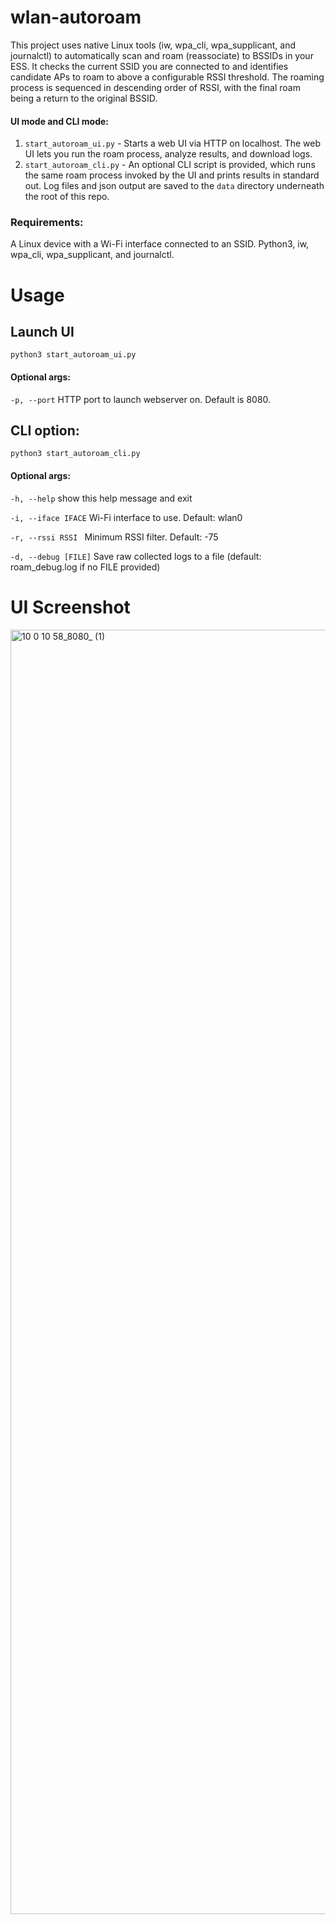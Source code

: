 # wlan-autoroam
This project uses native Linux tools (iw, wpa_cli, wpa_supplicant, and journalctl) to automatically scan and roam (reassociate) to BSSIDs in your ESS. It checks the current SSID you are connected to and identifies candidate APs to roam to above a configurable RSSI threshold. The roaming process is sequenced in descending order of RSSI, with the final roam being a return to the original BSSID.

#### UI mode and CLI mode:
1. `start_autoroam_ui.py` - Starts a web UI via HTTP on localhost. The web UI lets you run the roam process, analyze results, and download logs. 
2. `start_autoroam_cli.py` - An optional CLI script is provided, which runs the same roam process invoked by the UI and prints results in standard out. Log files and json output are saved to the `data` directory underneath the root of this repo.

### Requirements:
A Linux device with a Wi-Fi interface connected to an SSID. Python3, iw, wpa_cli, wpa_supplicant, and journalctl.

# Usage
## Launch UI
 `python3 start_autoroam_ui.py`
#### Optional args:
`-p, --port` HTTP port to launch webserver on. Default is 8080.

## CLI option:
`python3 start_autoroam_cli.py`
 
 #### Optional args:
 
  `-h, --help`          show this help message and exit
  
  `-i, --iface IFACE`   Wi-Fi interface to use. Default: wlan0
  
  `-r, --rssi RSSI `    Minimum RSSI filter. Default: -75
  
  `-d, --debug [FILE]`  Save raw collected logs to a file (default: roam_debug.log if no FILE provided)

# UI Screenshot
<img width="1273" height="2055" alt="10 0 10 58_8080_ (1)" src="https://github.com/user-attachments/assets/d0e894fc-6632-4509-bbca-9d499392984b" />


